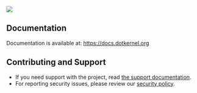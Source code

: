![](https://github.com/dotkernel/dotkernel.github.io/blob/main/img/dk_logo_2024.svg)

## Documentation

Documentation is available at: https://docs.dotkernel.org

## Contributing and Support

- If you need support with the project, read [the support documentation](https://github.com/dotkernel/.github/blob/main/SUPPORT.md).
- For reporting security issues, please review our [security policy](https://github.com/dotkernel/.github/blob/main/SECURITY.md).

